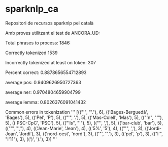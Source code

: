 # sparknlp_ca
Repositori de recursos sparknlp  pel català


Amb proves utilitzant el test de ANCORA_UD:


Total phrases to process:  1846

Correctly tokenized  1539

Incorrectly tokenized at least on token:  307

Percent correct:  0.8878656554712893

average pos:  0.9409626950727363

average ner:  0.9704804659904799

average lemma:  0.8026376091041432

Common errors in tokenization
'''
[(("'", "'."), 6), (('Bages-Berguedà', 'Bages'), 5), (('Pel', 'P'), 5), (("'", '.'), 5), (('Mas-Colell', 'Mas'), 5), (("'n", "'"), 5), (('PSC-CpC', 'PSC'), 5), (("'ls", "'"), 5), (('"', ','), 5), (('bar-club', 'bar'), 5), (("'", "',"), 4), (('Jean-Marie', 'Jean'), 4), (('5%', '5'), 4), (("'", ','), 3), (('Jordi-Joan', 'Jordi'), 3), (('nord-oest', 'nord'), 3), (('"', '".'), 3), (('pel', 'p'), 3), (("l'", "l'11"), 3), ((')', ').'), 3)]
'''
